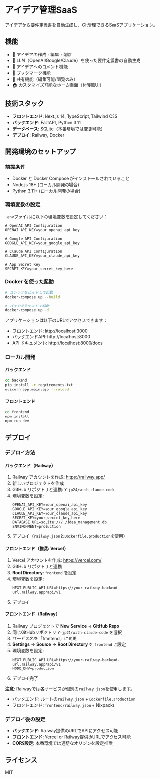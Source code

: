 # アイデア管理SaaS

アイデアから要件定義書を自動生成し、Git管理できるSaaSアプリケーション。

## 機能

- 📝 アイデアの作成・編集・削除
- 🤖 LLM（OpenAI/Google/Claude）を使った要件定義書の自動生成
- 💬 アイデアへのコメント機能
- 🔖 ブックマーク機能
- 🔗 共有機能（編集可能/閲覧のみ）
- 🏠 カスタマイズ可能なホーム画面（付箋風UI）

## 技術スタック

- **フロントエンド**: Next.js 14, TypeScript, Tailwind CSS
- **バックエンド**: FastAPI, Python 3.11
- **データベース**: SQLite（本番環境では変更可能）
- **デプロイ**: Railway, Docker

## 開発環境のセットアップ

### 前提条件

- Docker と Docker Compose がインストールされていること
- Node.js 18+ (ローカル開発の場合)
- Python 3.11+ (ローカル開発の場合)

### 環境変数の設定

`.env`ファイルに以下の環境変数を設定してください：

```env
# OpenAI API Configuration
OPENAI_API_KEY=your_openai_api_key

# Google API Configuration
GOOGLE_API_KEY=your_google_api_key

# Claude API Configuration
CLAUDE_API_KEY=your_claude_api_key

# App Secret Key
SECRET_KEY=your_secret_key_here
```

### Docker を使った起動

```bash
# コンテナをビルドして起動
docker-compose up --build

# バックグラウンドで起動
docker-compose up -d
```

アプリケーションは以下のURLでアクセスできます：
- フロントエンド: http://localhost:3000
- バックエンドAPI: http://localhost:8000
- API ドキュメント: http://localhost:8000/docs

### ローカル開発

#### バックエンド

```bash
cd backend
pip install -r requirements.txt
uvicorn app.main:app --reload
```

#### フロントエンド

```bash
cd frontend
npm install
npm run dev
```

## デプロイ

### デプロイ方法

#### バックエンド（Railway）

1. Railway アカウントを作成: https://railway.app/
2. 新しいプロジェクトを作成
3. GitHub リポジトリと連携: `Y-jp24/with-claude-code`
4. 環境変数を設定:
   ```
   OPENAI_API_KEY=your_openai_api_key
   GOOGLE_API_KEY=your_google_api_key
   CLAUDE_API_KEY=your_claude_api_key
   SECRET_KEY=your_secret_key_here
   DATABASE_URL=sqlite:///./idea_management.db
   ENVIRONMENT=production
   ```
5. デプロイ（`railway.json`と`Dockerfile.production`を使用）

#### フロントエンド（推奨: Vercel）

1. Vercel アカウントを作成: https://vercel.com/
2. GitHub リポジトリと連携
3. **Root Directory**: `frontend` を設定
4. 環境変数を設定:
   ```
   NEXT_PUBLIC_API_URL=https://your-railway-backend-url.railway.app/api/v1
   ```
5. デプロイ

#### フロントエンド（Railway）

1. Railway プロジェクトで **New Service** → **GitHub Repo**
2. 同じGitHubリポジトリ `Y-jp24/with-claude-code` を選択
3. サービス名を「frontend」に変更
4. **Settings** → **Source** → **Root Directory** を `frontend` に設定
5. 環境変数を設定:
   ```
   NEXT_PUBLIC_API_URL=https://your-railway-backend-url.railway.app/api/v1
   NODE_ENV=production
   ```
6. デプロイ完了

**注意**: Railwayでは各サービスが個別の`railway.json`を使用します。
- バックエンド: ルートの`railway.json` + `Dockerfile.production`
- フロントエンド: `frontend/railway.json` + Nixpacks

### デプロイ後の設定

- **バックエンド**: Railway提供のURLでAPIにアクセス可能
- **フロントエンド**: Vercel or Railway提供のURLでアクセス可能
- **CORS設定**: 本番環境では適切なオリジンを設定推奨

## ライセンス

MIT